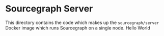 # Sourcegraph Server

This directory contains the code which makes up the `sourcegraph/server` Docker image which runs Sourcegraph on a single node.
Hello World
